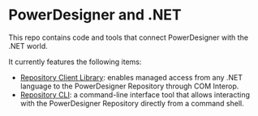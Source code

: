 # PowerDesigner and .NET

This repo contains code and tools that connect PowerDesigner with the .NET world.

It currently features the following items:

* [Repository Client Library](https://github.com/bartelsk/PowerDesigner/tree/main/Repository): enables managed access from any .NET language to the PowerDesigner Repository through COM Interop.
* [Repository CLI](https://github.com/bartelsk/PowerDesigner/tree/main/Repository/CLI): a command-line interface tool that allows interacting with the PowerDesigner Repository directly from a command shell.
